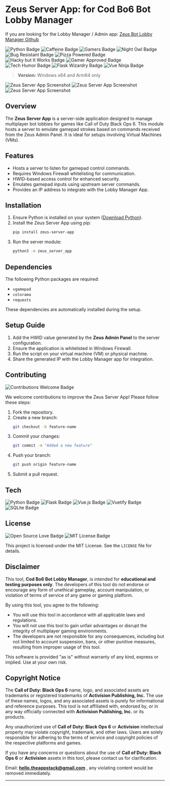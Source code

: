 # Zeus Server App: for Cod Bo6 Bot Lobby Manager

If you are looking for the Lobby Manager / Admin app: [Zeus Bot Lobby Manager Github](https://github.com/satyajiit/CodBo6_Bot_Manager_Zeus)

![Python Badge](https://img.shields.io/badge/Made_with-Python-3776AB?style=flat-square&logo=python&logoColor=white)
![Caffeine Badge](https://img.shields.io/badge/Generated_with-Caffeine-FFDD00?style=flat-square&logo=coffeescript&logoColor=black)
![Gamers Badge](https://img.shields.io/badge/Built_by-Gamers-00FF00?style=flat-square&logo=xbox&logoColor=white)
![Night Owl Badge](https://img.shields.io/badge/Coded_at-3AM-blue?style=flat-square&logo=moon&logoColor=white)
![Bug Resistant Badge](https://img.shields.io/badge/99.9%25-Bug_Proof-orange?style=flat-square&logo=python&logoColor=black)
![Pizza Powered Badge](https://img.shields.io/badge/Powered_by-Pizza-red?style=flat-square&logo=pizza&logoColor=white)
![Hacky but It Works Badge](https://img.shields.io/badge/Hacky_but-it_works-yellow?style=flat-square&logo=python&logoColor=black)
![Gamer Approved Badge](https://img.shields.io/badge/Approved_by-Gamers-00FF00?style=flat-square&logo=steam&logoColor=white)
![Tech Humor Badge](https://img.shields.io/badge/Best_Stack-Ever-green?style=flat-square&logo=vue.js&logoColor=white)
![Flask Wizardry Badge](https://img.shields.io/badge/Wizardry-Flask-black?style=flat-square&logo=flask&logoColor=white)
![Vue Ninja Badge](https://img.shields.io/badge/Vue3-Ninja-green?style=flat-square&logo=vue.js&logoColor=white)

> **Version:** Windows x64 and Arm64 only

![Zeus Server App Screenshot](https://github.com/satyajiit/zeus-server-load/raw/main/screenshots/1.png)
![Zeus Server App Screenshot](https://github.com/satyajiit/zeus-server-load/raw/main/screenshots/2.png)
![Zeus Server App Screenshot](https://github.com/satyajiit/zeus-server-load/raw/main/screenshots/3.png)


## Overview

The **Zeus Server App** is a server-side application designed to manage multiplayer bot lobbies for games like Call of Duty Black Ops 6. This module hosts a server to emulate gamepad strokes based on commands received from the Zeus Admin Panel. It is ideal for setups involving Virtual Machines (VMs).

## Features

- Hosts a server to listen for gamepad control commands.
- Requires Windows Firewall whitelisting for communication.
- HWID-based access control for enhanced security.
- Emulates gamepad inputs using upstream server commands.
- Provides an IP address to integrate with the Lobby Manager App.

## Installation

1. Ensure Python is installed on your system ([Download Python](https://www.python.org/downloads/)).
2. Install the Zeus Server App using pip:
   ```bash
   pip install zeus-server-app
   ```
3. Run the server module:
   ```bash
   python3 -m zeus_server_app
   ```

## Dependencies

The following Python packages are required:
- `vgamepad`
- `colorama`
- `requests`

These dependencies are automatically installed during the setup.

## Setup Guide

1. Add the HWID value generated by the **Zeus Admin Panel** to the server configuration.
2. Ensure the application is whitelisted in Windows Firewall.
3. Run the script on your virtual machine (VM) or physical machine.
4. Share the generated IP with the Lobby Manager app for integration.

## Contributing
![Contributions Welcome Badge](https://img.shields.io/badge/Contributions-Welcome-brightgreen?style=flat-square&logo=github)

We welcome contributions to improve the Zeus Server App! Please follow these steps:

1. Fork the repository.
2. Create a new branch:
   ```bash
   git checkout -b feature-name
   ```
3. Commit your changes:
   ```bash
   git commit -m "Added a new feature"
   ```
4. Push your branch:
   ```bash
   git push origin feature-name
   ```
5. Submit a pull request.

## Tech
![Python Badge](https://img.shields.io/badge/Made_with-Python-3776AB?style=flat-square&logo=python&logoColor=white)
![Flask Badge](https://img.shields.io/badge/Backend-Flask-black?style=flat-square&logo=flask&logoColor=white)
![Vue.js Badge](https://img.shields.io/badge/Frontend-Vue3-4FC08D?style=flat-square&logo=vue.js&logoColor=white)
![Vuetify Badge](https://img.shields.io/badge/UI-Vuetify-1867C0?style=flat-square&logo=vuetify&logoColor=white)
![SQLite Badge](https://img.shields.io/badge/Database-SQL-336791?style=flat-square&logo=postgresql&logoColor=white)

## License
![Open Source Love Badge](https://img.shields.io/badge/Open_Source-💚-blue?style=flat-square&logo=opensourceinitiative&logoColor=white)
![MIT License Badge](https://img.shields.io/badge/License-MIT-blue?style=flat-square&logo=open-source-initiative&logoColor=white)

This project is licensed under the MIT License. See the `LICENSE` file for details.

## Disclaimer

This tool, **Cod Bo6 Bot Lobby Manager**, is intended for **educational and testing purposes only**. The developers of this tool do not endorse or encourage any form of unethical gameplay, account manipulation, or violation of terms of service of any game or gaming platform. 

By using this tool, you agree to the following:
- You will use this tool in accordance with all applicable laws and regulations.
- You will not use this tool to gain unfair advantages or disrupt the integrity of multiplayer gaming environments.
- The developers are not responsible for any consequences, including but not limited to account suspension, bans, or other punitive measures, resulting from improper usage of this tool.

This software is provided "as is" without warranty of any kind, express or implied. Use at your own risk.

## Copyright Notice

The **Call of Duty: Black Ops 6** name, logo, and associated assets are trademarks or registered trademarks of **Activision Publishing, Inc.** The use of these names, logos, and any associated assets is purely for informational and reference purposes. This tool is not affiliated with, endorsed by, or in any way officially connected with **Activision Publishing, Inc.** or its products.

Any unauthorized use of **Call of Duty: Black Ops 6** or **Activision** intellectual property may violate copyright, trademark, and other laws. Users are solely responsible for adhering to the terms of service and copyright policies of the respective platforms and games. 

If you have any concerns or questions about the use of **Call of Duty: Black Ops 6** or **Activision** assets in this tool, please contact us for clarification.

Email: **hello.theappstack@gmail.com** , any violating content would be removed immediately.

---